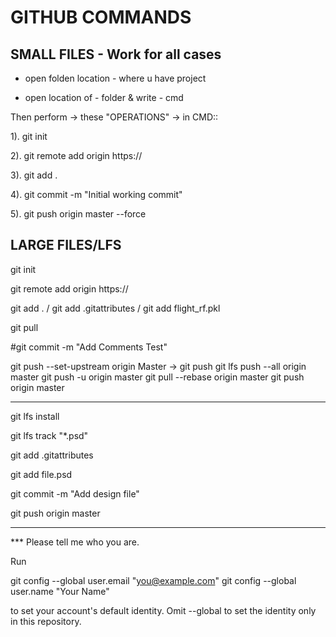 # GITHUB COMMANDS 

SMALL FILES - Work for all cases
----------------------------------
* open folden location - where u have project

* open location of - folder & write - cmd


Then perform -> these "OPERATIONS" -> in CMD::

1). git init 

2). git remote add origin https://

3). git add .

4). git commit -m "Initial working commit"

5). git push origin master --force


LARGE FILES/LFS
----------------
git init

git remote add origin https://

git add . / git add .gitattributes / git add flight_rf.pkl

git pull 

#git commit -m "Add Comments Test"

git push --set-upstream origin Master -> git push
git lfs push --all origin master
git push -u origin master
git pull --rebase origin master
git push origin master

---------------------------------------
git lfs install

git lfs track "*.psd"

git add .gitattributes

git add file.psd

git commit -m "Add design file"

git push origin master

---------------------------------------
*** Please tell me who you are.

Run

  git config --global user.email "you@example.com"
  git config --global user.name "Your Name"

to set your account's default identity.
Omit --global to set the identity only in this repository.

